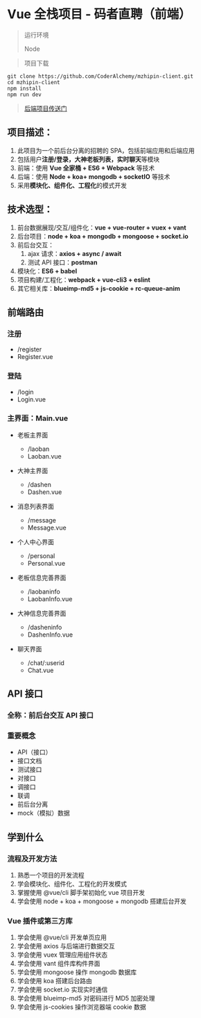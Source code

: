 # Vue 全栈项目 - 码者直聘（前端）

> 运行环境
>
> Node

> 项目下载

```
git clone https://github.com/CoderAlchemy/mzhipin-client.git
cd mzhipin-client
npm install
npm run dev
```

> [后端项目传送门](http://github.com/CoderAlchemy/mzhipin-server.git)

## 项目描述：

1. 此项目为一个前后台分离的招聘的 SPA，包括前端应用和后端应用
2. 包括用户**注册/登录，大神老板列表，实时聊天**等模块
3. 前端：使用 **Vue 全家桶 + ES6 + Webpack** 等技术
4. 后端：使用 **Node + koa+ mongodb + socketIO** 等技术
5. 采用**模块化、组件化、工程化**的模式开发

## 技术选型：

1. 前台数据展现/交互/组件化：**vue + vue-router + vuex + vant**
2. 后台项目：**node + koa + mongodb + mongoose + socket.io**
3. 前后台交互：
   1. ajax 请求：**axios + async / await**
   2. 测试 API 接口：**postman**
4. 模块化：**ES6 + babel**
5. 项目构建/工程化：**webpack + vue-cli3 + eslint**
6. 其它相关库：**blueimp-md5 + js-cookie + rc-queue-anim**

## 前端路由

### 注册

- /register
- Register.vue

### 登陆

- /login
- Login.vue

### 主界面：Main.vue

- 老板主界面

  - /laoban
  - Laoban.vue

- 大神主界面

  - /dashen
  - Dashen.vue

- 消息列表界面

  - /message
  - Message.vue

- 个人中心界面

  - /personal
  - Personal.vue

- 老板信息完善界面

  - /laobaninfo
  - LaobanInfo.vue

- 大神信息完善界面

  - /dasheninfo
  - DashenInfo.vue

- 聊天界面

  - /chat/:userid
  - Chat.vue

## API 接口

### 全称：前后台交互 API 接口

### 重要概念

- API（接口）
- 接口文档
- 测试接口
- 对接口
- 调接口
- 联调
- 前后台分离
- mock（模拟）数据

## 学到什么

### 流程及开发方法

1. 熟悉一个项目的开发流程
2. 学会模块化、组件化、工程化的开发模式
3. 掌握使用 @vue/cli 脚手架初始化 vue 项目开发
4. 学会使用 node + koa + mongoose + mongodb 搭建后台开发

### Vue 插件或第三方库

1. 学会使用 @vue/cli 开发单页应用
2. 学会使用 axios 与后端进行数据交互
3. 学会使用 vuex 管理应用组件状态
4. 学会使用 vant 组件库构件界面
5. 学会使用 mongoose 操作 mongodb 数据库
6. 学会使用 koa 搭建后台路由
7. 学会使用 socket.io 实现实时通信
8. 学会使用 blueimp-md5 对密码进行 MD5 加密处理
9. 学会使用 js-cookies 操作浏览器端 cookie 数据